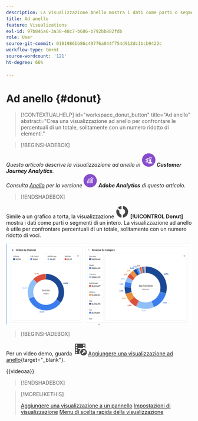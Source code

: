 ```yaml
---
description: La visualizzazione Anello mostra i dati come parti o segmenti di un insieme.
title: Ad anello
feature: Visualizations
exl-id: 97b846a6-3a38-48c7-b686-b792bb882fdb
role: User
source-git-commit: 0101986bb86c49776a044f754d912dc1bcb9422c
workflow-type: tm+mt
source-wordcount: '121'
ht-degree: 66%

---
```


# Ad anello {#donut}

<!-- markdownlint-disable MD034 -->

>[!CONTEXTUALHELP]
>id="workspace_donut_button"
>title="Ad anello"
>abstract="Crea una visualizzazione ad anello per confrontare le percentuali di un totale, solitamente con un numero ridotto di elementi."

<!-- markdownlint-enable MD034 -->


>[!BEGINSHADEBOX]

_Questo articolo descrive la visualizzazione ad anello in_ ![CustomerJourneyAnalytics](/help/assets/icons/CustomerJourneyAnalytics.svg) _**Customer Journey Analytics**._<br/>_Consulta [Anello](https://experienceleague.adobe.com/it/docs/analytics/analyze/analysis-workspace/visualizations/donut) per la versione_ ![AdobeAnalytics](/help/assets/icons/AdobeAnalytics.svg) _**Adobe Analytics** di questo articolo._

>[!ENDSHADEBOX]


Simile a un grafico a torta, la visualizzazione ![GraphDonut](/help/assets/icons/GraphDonut.svg) **[!UICONTROL Donut]** mostra i dati come parti o segmenti di un intero. La visualizzazione ad anello è utile per confrontare percentuali di un totale, solitamente con un numero ridotto di voci.

![Grafico ad anello che mostra i dati come parti o segmenti di un intero.](assets/donut.png)


>[!BEGINSHADEBOX]

Per un video demo, guarda ![VideoCheckedOut](/help/assets/icons/VideoCheckedOut.svg) [Aggiungere una visualizzazione ad anello](https://video.tv.adobe.com/v/334309/?quality=12&learn=on){target="_blank"}.

{{videoaa}}

>[!ENDSHADEBOX]


>[!MORELIKETHIS]
>
>[Aggiungere una visualizzazione a un pannello](/help/analysis-workspace/visualizations/freeform-analysis-visualizations.md#add-visualizations-to-a-panel)
>[Impostazioni di visualizzazione](/help/analysis-workspace/visualizations/freeform-analysis-visualizations.md#settings)
>[Menu di scelta rapida della visualizzazione](/help/analysis-workspace/visualizations/freeform-analysis-visualizations.md#context-menu)
>

